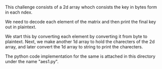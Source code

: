 This challenge consists of a 2d array whoch consists the key in bytes form in each ndex.

We need to decode each element of the matrix and then print the final key out in plaintext.

We start this by converting each element by converting it from byte to plaintext. 
Next, we make another 1d array to hold the charecters of the 2d array, and later convert the 1d array to string to print the charecters.

The python code implementation for the same is attached in this directory under the name "aes1.py".
